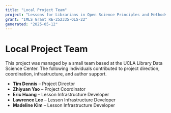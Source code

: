 ```yaml
---
title: "Local Project Team"
project: "Lessons for Librarians in Open Science Principles and Methods"
grant: "IMLS Grant RE-252335-OLS-22"
generated: "2025-05-12"
---
```


# Local Project Team

This project was managed by a small team based at the UCLA Library Data Science Center. The following individuals contributed to project direction, coordination, infrastructure, and author support.

- **Tim Dennis** – Project Director  
- **Zhiyuan Yao** – Project Coordinator  
- **Eric Huang** – Lesson Infrastructure Developer  
- **Lawrence Lee** – Lesson Infrastructure Developer  
- **Madeline Kim** – Lesson Infrastructure Developer
